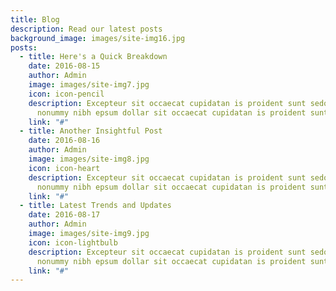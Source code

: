 ```yaml
---
title: Blog
description: Read our latest posts
background_image: images/site-img16.jpg
posts:
  - title: Here's a Quick Breakdown
    date: 2016-08-15
    author: Admin
    image: images/site-img7.jpg
    icon: icon-pencil
    description: Excepteur sit occaecat cupidatan is proident sunt sedocca diam
      nonummy nibh epsum dollar sit occaecat cupidatan is proident sunt sedo.
    link: "#"
  - title: Another Insightful Post
    date: 2016-08-16
    author: Admin
    image: images/site-img8.jpg
    icon: icon-heart
    description: Excepteur sit occaecat cupidatan is proident sunt sedocca diam
      nonummy nibh epsum dollar sit occaecat cupidatan is proident sunt sedo.
    link: "#"
  - title: Latest Trends and Updates
    date: 2016-08-17
    author: Admin
    image: images/site-img9.jpg
    icon: icon-lightbulb
    description: Excepteur sit occaecat cupidatan is proident sunt sedocca diam
      nonummy nibh epsum dollar sit occaecat cupidatan is proident sunt sedo.
    link: "#"
---
```

